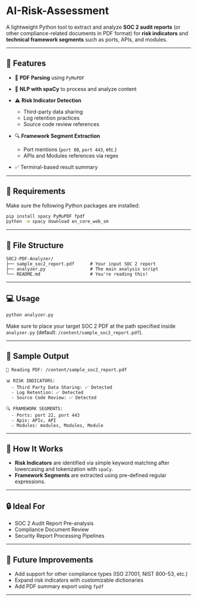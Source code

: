 # AI-Risk-Assessment

A lightweight Python tool to extract and analyze **SOC 2 audit reports** (or other compliance-related documents in PDF format) for **risk indicators** and **technical framework segments** such as ports, APIs, and modules.

---

## 🚀 Features

* 📄 **PDF Parsing** using `PyMuPDF`
* 🧠 **NLP with spaCy** to process and analyze content
* ⚠️ **Risk Indicator Detection**

  * Third-party data sharing
  * Log retention practices
  * Source code review references
* 🔍 **Framework Segment Extraction**

  * Port mentions (`port 80`, `port 443`, etc.)
  * APIs and Modules references via regex
* ✅ Terminal-based result summary

---

## 🧰 Requirements

Make sure the following Python packages are installed:

```bash
pip install spacy PyMuPDF fpdf
python -m spacy download en_core_web_sm
```

---

## 📂 File Structure

```
SOC2-PDF-Analyzer/
├── sample_soc2_report.pdf      # Your input SOC 2 report
├── analyzer.py                 # The main analysis script
└── README.md                   # You're reading this!
```

---

## 💻 Usage

```bash
python analyzer.py
```

Make sure to place your target SOC 2 PDF at the path specified inside `analyzer.py` (default: `/content/sample_soc2_report.pdf`).

---

## 🧪 Sample Output

```
📄 Reading PDF: /content/sample_soc2_report.pdf

📊 RISK INDICATORS:
  - Third Party Data Sharing: ✅ Detected
  - Log Retention: ✅ Detected
  - Source Code Review: ✅ Detected

🔍 FRAMEWORK SEGMENTS:
  - Ports: port 22, port 443
  - Apis: APIs, API
  - Modules: modules, Modules, Module
```

---

## 🧠 How It Works

* **Risk Indicators** are identified via simple keyword matching after lowercasing and tokenization with `spaCy`.
* **Framework Segments** are extracted using pre-defined regular expressions.

---

## 🔒 Ideal For

* SOC 2 Audit Report Pre-analysis
* Compliance Document Review
* Security Report Processing Pipelines

---

## 📌 Future Improvements

* Add support for other compliance types (ISO 27001, NIST 800-53, etc.)
* Expand risk indicators with customizable dictionaries
* Add PDF summary export using `fpdf`

---
